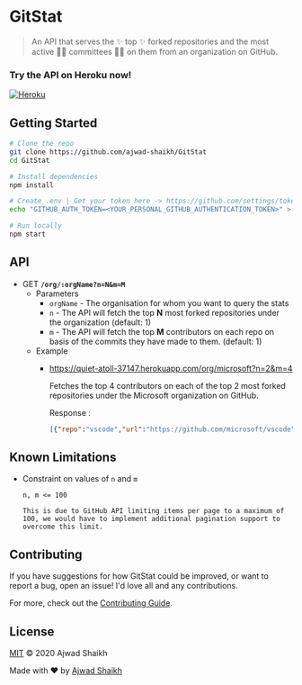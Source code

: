 # GitStat

> An API that serves the ✨ top ✨ forked repositories and the most active 👩‍💻 committees 👨‍💻 on them from an organization on GitHub.

### Try the API on Heroku now!

[![Heroku](https://heroku-badge.herokuapp.com/?app=quiet-atoll-37147&root=ping)](https://quiet-atoll-37147.herokuapp.com/org/microsoft?n=2&m=4)

## Getting Started

```sh
# Clone the repo
git clone https://github.com/ajwad-shaikh/GitStat
cd GitStat

# Install dependencies
npm install

# Create .env | Get your token here -> https://github.com/settings/tokens
echo "GITHUB_AUTH_TOKEN=<YOUR_PERSONAL_GITHUB_AUTHENTICATION_TOKEN>" > .env

# Run locally
npm start
```

## API 

- GET **`/org/:orgName?n=N&m=M`**
    - Parameters
        - `orgName` - The organisation for whom you want to query the stats
        - `n` - The API will fetch the top **N** most forked repositories under the organization (default: 1)
        - `m` - The API will fetch the top **M** contributors on each repo on basis of the commits they have made to them. (default: 1)
    - Example
        - https://quiet-atoll-37147.herokuapp.com/org/microsoft?n=2&m=4
        
            Fetches the top 4 contributors on each of the top 2 most forked repositories under the Microsoft organization on GitHub.
            
            Response :
            ```json
            [{"repo":"vscode","url":"https://github.com/microsoft/vscode","forks":16928,"contributors":[{"user":"bpasero","url":"https://github.com/bpasero","contributions":8972},{"user":"joaomoreno","url":"https://github.com/joaomoreno","contributions":7474},{"user":"jrieken","url":"https://github.com/jrieken","contributions":7296},{"user":"mjbvz","url":"https://github.com/mjbvz","contributions":5429}]},{"repo":"TypeScript","url":"https://github.com/microsoft/TypeScript","forks":8759,"contributors":[{"user":"ahejlsberg","url":"https://github.com/ahejlsberg","contributions":3629},{"user":"sheetalkamat","url":"https://github.com/sheetalkamat","contributions":2551},{"user":"mhegazy","url":"https://github.com/mhegazy","contributions":2308},{"user":"DanielRosenwasser","url":"https://github.com/DanielRosenwasser","contributions":2240}]}]
            ```

## Known Limitations

- Constraint on values of `n` and `m`
    ```
    n, m <= 100

    This is due to GitHub API limiting items per page to a maximum of 100, we would have to implement additional pagination support to overcome this limit.
    ```

## Contributing

If you have suggestions for how GitStat could be improved, or want to report a bug, open an issue! I'd love all and any contributions.

For more, check out the [Contributing Guide](CONTRIBUTING.md).

## License

[MIT](LICENSE) © 2020 Ajwad Shaikh

Made with :heart: by [Ajwad Shaikh](https://github.com/ajwad-shaikh)